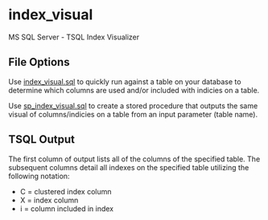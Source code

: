 # index_visual
MS SQL Server - TSQL Index Visualizer

## File Options ##

Use [index_visual.sql](https://github.com/dzsquared/index_visual/blob/master/index_visual.sql) to quickly run against a table on your database to determine which columns are used and/or included with indicies on a table.

Use [sp_index_visual.sql](https://github.com/dzsquared/index_visual/blob/master/sp_index_visual.sql) to create a stored procedure that outputs the same visual of columns/indicies on a table from an input parameter (table name).

## TSQL Output ##
The first column of output lists all of the columns of the specified table.  The subsequent columns detail all indexes on the specified table utilizing the following notation:

* C = clustered index column
* X = index column
* i = column included in index
